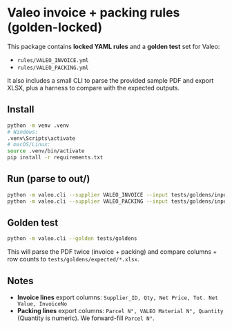 # Valeo invoice + packing rules (golden-locked)

This package contains **locked YAML rules** and a **golden test** set for Valeo:
- `rules/VALEO_INVOICE.yml`
- `rules/VALEO_PACKING.yml`

It also includes a small CLI to parse the provided sample PDF and export XLSX, plus a harness to compare with the expected outputs.

## Install
```bash
python -m venv .venv
# Windows:
.venv\Scripts\activate
# macOS/Linux:
source .venv/bin/activate
pip install -r requirements.txt
```

## Run (parse to out/)
```bash
python -m valeo.cli --supplier VALEO_INVOICE --input tests/goldens/input/Valeo.pdf --out out/valeo_invoice.xlsx
python -m valeo.cli --supplier VALEO_PACKING --input tests/goldens/input/Valeo.pdf --out out/valeo_packing.xlsx
```

## Golden test
```bash
python -m valeo.cli --golden tests/goldens
```
This will parse the PDF twice (invoice + packing) and compare columns + row counts to `tests/goldens/expected/*.xlsx`.

## Notes
- **Invoice lines** export columns: `Supplier_ID, Qty, Net Price, Tot. Net Value, InvoiceNo`
- **Packing lines** export columns: `Parcel N°, VALEO Material N°, Quantity` (Quantity is numeric). We forward-fill `Parcel N°`.

